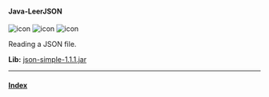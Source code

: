#### Java-LeerJSON

![icon](https://raw.github.com/Andr7st/index/main/src/images/icons/java_x32.png?raw=true     "java")
![icon](https://raw.github.com/Andr7st/index/main/src/images/icons/console_x32.png?raw=true  "terminal")
![icon](https://raw.github.com/Andr7st/index/main/src/images/icons/json_x32.png?raw=true     "json")

Reading a JSON file.

**Lib:**  [json-simple-1.1.1.jar](https://code.google.com/archive/p/json-simple/downloads)

----
#### [Index](https://github.com/Andr7st/index)
